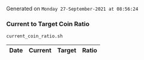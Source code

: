 Generated on `Monday 27-September-2021 at 08:56:24`

### Current to Target Coin Ratio
`current_coin_ratio.sh`

Date|Current|Target|Ratio
---|---|---|---
